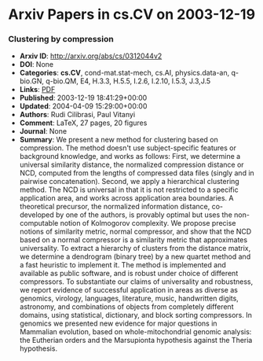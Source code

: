 # Arxiv Papers in cs.CV on 2003-12-19
### Clustering by compression
- **Arxiv ID**: http://arxiv.org/abs/cs/0312044v2
- **DOI**: None
- **Categories**: **cs.CV**, cond-mat.stat-mech, cs.AI, physics.data-an, q-bio.GN, q-bio.QM, E4, H.3.3, H.5.5, I.2.6, I.2.10, I.5.3, J.3,J.5
- **Links**: [PDF](http://arxiv.org/pdf/cs/0312044v2)
- **Published**: 2003-12-19 18:41:29+00:00
- **Updated**: 2004-04-09 15:29:00+00:00
- **Authors**: Rudi Cilibrasi, Paul Vitanyi
- **Comment**: LaTeX, 27 pages, 20 figures
- **Journal**: None
- **Summary**: We present a new method for clustering based on compression. The method doesn't use subject-specific features or background knowledge, and works as follows: First, we determine a universal similarity distance, the normalized compression distance or NCD, computed from the lengths of compressed data files (singly and in pairwise concatenation). Second, we apply a hierarchical clustering method. The NCD is universal in that it is not restricted to a specific application area, and works across application area boundaries. A theoretical precursor, the normalized information distance, co-developed by one of the authors, is provably optimal but uses the non-computable notion of Kolmogorov complexity. We propose precise notions of similarity metric, normal compressor, and show that the NCD based on a normal compressor is a similarity metric that approximates universality. To extract a hierarchy of clusters from the distance matrix, we determine a dendrogram (binary tree) by a new quartet method and a fast heuristic to implement it. The method is implemented and available as public software, and is robust under choice of different compressors. To substantiate our claims of universality and robustness, we report evidence of successful application in areas as diverse as genomics, virology, languages, literature, music, handwritten digits, astronomy, and combinations of objects from completely different domains, using statistical, dictionary, and block sorting compressors. In genomics we presented new evidence for major questions in Mammalian evolution, based on whole-mitochondrial genomic analysis: the Eutherian orders and the Marsupionta hypothesis against the Theria hypothesis.



